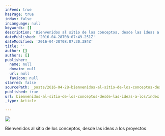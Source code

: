 ```yaml
---
inFeed: true
hasPage: true
inNav: false
inLanguage: null
keywords: []
description: 'Bienvenidos al sitio de los conceptos, desde las ideas a los proyectos'
datePublished: '2016-04-28T08:07:49.251Z'
dateModified: '2016-04-28T08:07:30.384Z'
title: ''
author: []
authors: []
publisher:
  name: null
  domain: null
  url: null
  favicon: null
starred: false
sourcePath: _posts/2016-04-28-bienvenidos-al-sitio-de-los-conceptos-desde-las-ideas-a-los.md
published: true
url: bienvenidos-al-sitio-de-los-conceptos-desde-las-ideas-a-los/index.html
_type: Article

---
```

![](https://the-grid-user-content.s3-us-west-2.amazonaws.com/e19e66fb-2454-477a-ab3a-4e267a02d302.jpg)

Bienvenidos al sitio de los conceptos, desde las ideas a los proyectos